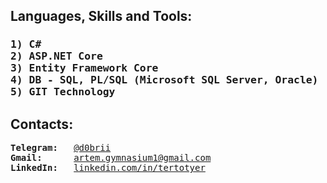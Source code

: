 
<h2>Languages, Skills and Tools: </h2>

<h3><pre>1) C#                                                 6) C++ Basics 
2) ASP.NET Core                                       7) Python 
3) Entity Framework Core                              8) HTML5, CSS
4) DB - SQL, PL/SQL (Microsoft SQL Server, Oracle)    9) WEB, Computer Systems                              
5) GIT Technology                                     10) Assembly Basics 
</h3></pre>

<h2>Contacts: </h2>
<pre>
<b>Telegram: </b>  <a href="https://t.me/d0brii">@d0brii</a>
<b>Gmail: </b>     <a href="mailto:artem.gymnasium1@gmail.com">artem.gymnasium1@gmail.com</a>
<b>LinkedIn: </b>  <a href="https://www.linkedin.com/in/tertotyer/">linkedin.com/in/tertotyer</a> </pre>
